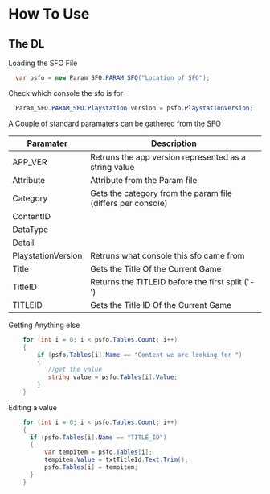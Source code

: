 # How To Use


## The DL

Loading the SFO File 

```c#
  var psfo = new Param_SFO.PARAM_SFO("Location of SFO");
```

Check which console the sfo is for 

```c#
  Param_SFO.PARAM_SFO.Playstation version = psfo.PlaystationVersion;
```

A Couple of standard paramaters can be gathered from the SFO 


| Paramater | Description |
| --- | --- |
| APP_VER | Retruns the app version represented as a string value |
| Attribute | Attribute from the Param file |
| Category | Gets the category from the param file (differs per console) |
| ContentID |  |
| DataType |  |
| Detail |  |
| PlaystationVersion |  Retruns what console this sfo came from |
| Title | Gets the Title Of the Current Game |
| TitleID | Returns the TITLEID before the first split ('-') |
| TITLEID | Gets the Title ID Of the Current Game |


Getting Anything else
```c#
    for (int i = 0; i < psfo.Tables.Count; i++)
    {
        if (psfo.Tables[i].Name == "Content we are looking for ")
        {
           //get the value 
           string value = psfo.Tables[i].Value;
        }
    }
```

Editing a value 
```c#
    for (int i = 0; i < psfo.Tables.Count; i++)
    {
      if (psfo.Tables[i].Name == "TITLE_ID")
      {
          var tempitem = psfo.Tables[i];
          tempitem.Value = txtTitleId.Text.Trim();
          psfo.Tables[i] = tempitem;
      }
    }
```


